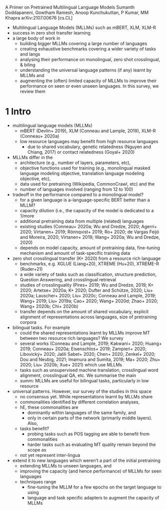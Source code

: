 A Primer on Pretrained Multilingual Language Models
Sumanth Doddapaneni, Gowtham Ramesh, Anoop Kunchukuttan, P Kumar, MM Khapra
arXiv:2107.00676 [cs.CL]

* Multilingual Language Models (MLLMs) such as mBERT, XLM, XLM-R
* success in zero shot transfer learning
* a large body of work in
  * building bigger MLLMs covering a large number of languages
  * creating exhaustive benchmarks covering a wider variety of tasks and langs
  * analysing their performance on monolingual, zero shot crosslingual, & biling
  * understanding the universal language patterns (if any) learnt by MLLMs and
  * augmenting the (often) limited capacity of MLLMs to improve their
    performance on seen or even unseen languages. In this survey, we review them

# 1 Intro

* multilingual language models (MLLMs)
  * mBERT (Devlin+ 2019), XLM (Conneau and Lample, 2019), XLM-R (Conneau+ 2020a)
  * low resource languages may benefit from high resource languages
    * due to shared vocabulary, genetic relatedness (Nguyen and Chiang, 2017)
      or contact relatedness (Goyal+ 2020)
* MLLMs differ in the
  * architecture (e.g., number of layers, parameters, etc),
  * objective functions used for training (e.g., monolingual masked language
    modeling objective, translation language modeling objective, etc),
  * data used for pretraining (Wikipedia, CommonCrawl, etc) and the
  * number of languages involved (ranging from 12 to 100)
* tradeoff in the performance compared to a monolingual model?
  * for a given language is a-language-specific BERT better than a MLLM?
  * capacity dilution (i.e., the capacity of the model is dedicated to a 1/more
  * additional pretraining data from multiple (related) languages
  * existing studies
    (Conneau+ 2020a; Wu and Dredze, 2020; Agerri+ 2020; Virtanen+ 2019;
    Rönnqvist+ 2019; Ro+ 2020; de Vargas Feijó and Moreira, 2020;
    Virtanen+ 2019; Wang+ 2020a; Wu and Dredze, 2020)
  * depends on model capacity, amount of pretraining data,
    fine-tuning mechanism and amount of task-specific training data
* zero shot crosslingual transfer (K+ 2020) from a resource rich language
  * benchmarks, e.g. XGLUE (Liang+20), XTREME (Hu+20), XTREME-R (Ruder+21)
  * a wide variety of tasks such as classification, structure prediction,
    Question Answering, and crosslingual retrieval
  * studies of crosslinguality (Pires+ 2019; Wu and Dredze, 2019; K+ 2020;
    Artetxe+ 2020a; K+ 2020; Dufter and Schütze, 2020; Liu+ 2020a;
    Lauscher+ 2020; Liu+ 2020c; Conneau and Lample, 2019; Wang+ 2019;
    Liu+ 2019a; Cao+ 2020; Wang+ 2020d; Zhao+ 2020; Wang+ 2020b; Chi+ 2020b)
  * transfer depends on the amount of shared vocabulary, explicit alignment of
    representations across languages, size of pretraining corpora
* bilingual tasks.  For example
  * could the shared representations learnt by MLLMs improve MT between two
    resource rich languages?  We survey
  * several works (Conneau and Lample, 2019; Kakwani+ 2020; Huang+ 2019;
    Conneau+ 2020a; Eisenschlos+ 2019; Zampieri+ 2020; Libovický+ 2020; Jalili
    Sabet+ 2020; Chen+ 2020; Zenkel+ 2020; Dou and Neubig, 2021; Imamura and
    Sumita, 2019; Ma+ 2020; Zhu+ 2020; Liu+ 2020b; Xue+ 2021) which use MLLMs
  * tasks such as unsupervised machine translation,
    crosslingual word alignment, crosslingual QA, etc. We summarise the main
  * summ: MLLMs are useful for bilingual tasks, particularly in low resource
* universal patterns. However, our survey of the studies in this space
  * no consensus yet. While representations learnt by MLLMs share
  * commonalities identified by different correlation analyses,
  * hE, these commonalities are
    * dominantly within languages of the same family, and
    * only in certain parts of the network (primarily middle layers).  Also,
  * tasks benefit?
    * probing tasks such as POS tagging are able to benefit from commonalities
    * harder tasks such as evaluating MT quality remain beyond the scope as
  * not yet represent inter-lingua
* extend it to new languages which weren’t a part of the initial pretraining
  * extending MLLMs to unseen languages, and
  * improving the capacity (and hence performance) of MLLMs for seen languages
  * techniques range
    * fine-tuning the MLLM for a few epochs on the target language to using
    * language and task specific adapters to augment the capacity of MLLMs
